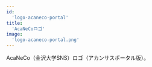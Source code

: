 ```yaml
---
id:
  'logo-acaneco-portal'
title:
  'AcaNeCoロゴ'
image:
  'logo-acaneco-portal.png'
---
```


AcaNeCo（金沢大学SNS）ロゴ（アカンサスポータル版）。
